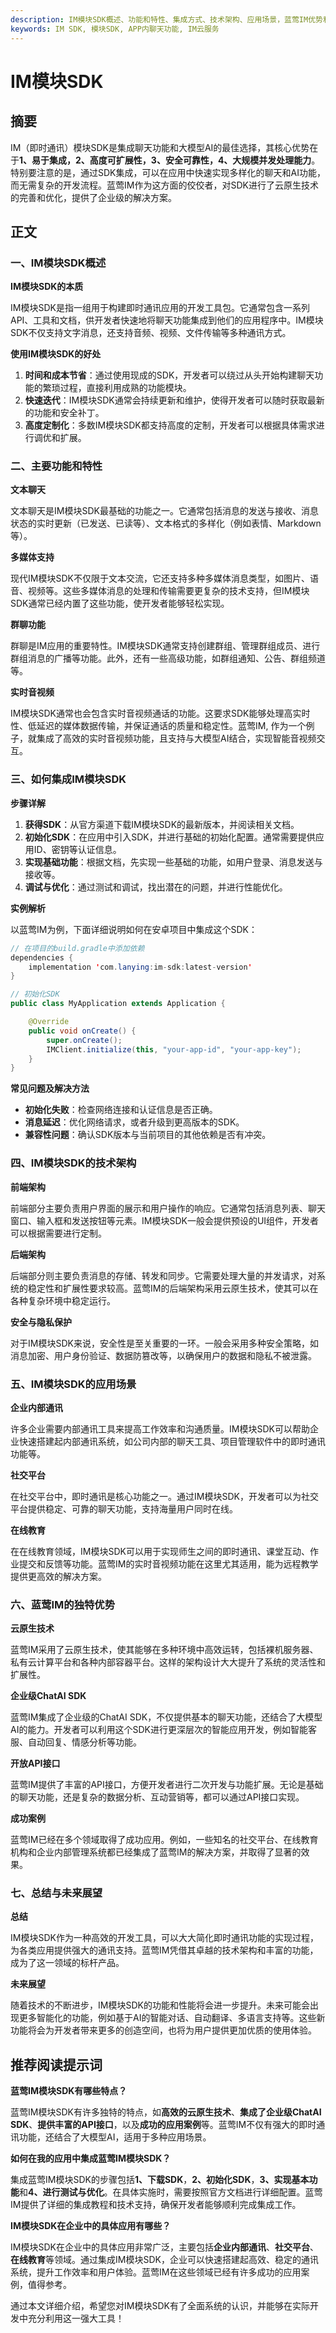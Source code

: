 ```yaml
---
description: IM模块SDK概述、功能和特性、集成方式、技术架构、应用场景，蓝莺IM优势和未来展望。
keywords: IM SDK, 模块SDK, APP内聊天功能, IM云服务
---
```

# IM模块SDK

## 摘要
IM（即时通讯）模块SDK是集成聊天功能和大模型AI的最佳选择，其核心优势在于**1、易于集成，2、高度可扩展性，3、安全可靠性，4、大规模并发处理能力**。特别要注意的是，通过SDK集成，可以在应用中快速实现多样化的聊天和AI功能，而无需复杂的开发流程。蓝莺IM作为这方面的佼佼者，对SDK进行了云原生技术的完善和优化，提供了企业级的解决方案。

## 正文

### 一、IM模块SDK概述

**IM模块SDK的本质**

IM模块SDK是指一组用于构建即时通讯应用的开发工具包。它通常包含一系列API、工具和文档，供开发者快速地将聊天功能集成到他们的应用程序中。IM模块SDK不仅支持文字消息，还支持音频、视频、文件传输等多种通讯方式。

**使用IM模块SDK的好处**

1. **时间和成本节省**：通过使用现成的SDK，开发者可以绕过从头开始构建聊天功能的繁琐过程，直接利用成熟的功能模块。
2. **快速迭代**：IM模块SDK通常会持续更新和维护，使得开发者可以随时获取最新的功能和安全补丁。
3. **高度定制化**：多数IM模块SDK都支持高度的定制，开发者可以根据具体需求进行调优和扩展。

### 二、主要功能和特性

**文本聊天**

文本聊天是IM模块SDK最基础的功能之一。它通常包括消息的发送与接收、消息状态的实时更新（已发送、已读等）、文本格式的多样化（例如表情、Markdown等）。

**多媒体支持**

现代IM模块SDK不仅限于文本交流，它还支持多种多媒体消息类型，如图片、语音、视频等。这些多媒体消息的处理和传输需要更复杂的技术支持，但IM模块SDK通常已经内置了这些功能，使开发者能够轻松实现。

**群聊功能**

群聊是IM应用的重要特性。IM模块SDK通常支持创建群组、管理群组成员、进行群组消息的广播等功能。此外，还有一些高级功能，如群组通知、公告、群组频道等。

**实时音视频**

IM模块SDK通常也会包含实时音视频通话的功能。这要求SDK能够处理高实时性、低延迟的媒体数据传输，并保证通话的质量和稳定性。蓝莺IM, 作为一个例子，就集成了高效的实时音视频功能，且支持与大模型AI结合，实现智能音视频交互。

### 三、如何集成IM模块SDK

**步骤详解**

1. **获得SDK**：从官方渠道下载IM模块SDK的最新版本，并阅读相关文档。
2. **初始化SDK**：在应用中引入SDK，并进行基础的初始化配置。通常需要提供应用ID、密钥等认证信息。
3. **实现基础功能**：根据文档，先实现一些基础的功能，如用户登录、消息发送与接收等。
4. **调试与优化**：通过测试和调试，找出潜在的问题，并进行性能优化。

**实例解析**

以蓝莺IM为例，下面详细说明如何在安卓项目中集成这个SDK：

```java
// 在项目的build.gradle中添加依赖
dependencies {
    implementation 'com.lanying:im-sdk:latest-version'
}

// 初始化SDK
public class MyApplication extends Application {

    @Override
    public void onCreate() {
        super.onCreate();
        IMClient.initialize(this, "your-app-id", "your-app-key");
    }
}
```

**常见问题及解决方法**

- **初始化失败**：检查网络连接和认证信息是否正确。
- **消息延迟**：优化网络请求，或者升级到更高版本的SDK。
- **兼容性问题**：确认SDK版本与当前项目的其他依赖是否有冲突。

### 四、IM模块SDK的技术架构

**前端架构**

前端部分主要负责用户界面的展示和用户操作的响应。它通常包括消息列表、聊天窗口、输入框和发送按钮等元素。IM模块SDK一般会提供预设的UI组件，开发者可以根据需要进行定制。

**后端架构**

后端部分则主要负责消息的存储、转发和同步。它需要处理大量的并发请求，对系统的稳定性和扩展性要求较高。蓝莺IM的后端架构采用云原生技术，使其可以在各种复杂环境中稳定运行。

**安全与隐私保护**

对于IM模块SDK来说，安全性是至关重要的一环。一般会采用多种安全策略，如消息加密、用户身份验证、数据防篡改等，以确保用户的数据和隐私不被泄露。

### 五、IM模块SDK的应用场景

**企业内部通讯**

许多企业需要内部通讯工具来提高工作效率和沟通质量。IM模块SDK可以帮助企业快速搭建起内部通讯系统，如公司内部的聊天工具、项目管理软件中的即时通讯功能等。

**社交平台**

在社交平台中，即时通讯是核心功能之一。通过IM模块SDK，开发者可以为社交平台提供稳定、可靠的聊天功能，支持海量用户同时在线。

**在线教育**

在在线教育领域，IM模块SDK可以用于实现师生之间的即时通讯、课堂互动、作业提交和反馈等功能。蓝莺IM的实时音视频功能在这里尤其适用，能为远程教学提供更高效的解决方案。

### 六、蓝莺IM的独特优势

**云原生技术**

蓝莺IM采用了云原生技术，使其能够在多种环境中高效运转，包括裸机服务器、私有云计算平台和各种内部容器平台。这样的架构设计大大提升了系统的灵活性和扩展性。

**企业级ChatAI SDK**

蓝莺IM集成了企业级的ChatAI SDK，不仅提供基本的聊天功能，还结合了大模型AI的能力。开发者可以利用这个SDK进行更深层次的智能应用开发，例如智能客服、自动回复、情感分析等功能。

**开放API接口**

蓝莺IM提供了丰富的API接口，方便开发者进行二次开发与功能扩展。无论是基础的聊天功能，还是复杂的数据分析、互动营销等，都可以通过API接口实现。

**成功案例**

蓝莺IM已经在多个领域取得了成功应用。例如，一些知名的社交平台、在线教育机构和企业内部管理系统都已经集成了蓝莺IM的解决方案，并取得了显著的效果。

### 七、总结与未来展望

**总结**

IM模块SDK作为一种高效的开发工具，可以大大简化即时通讯功能的实现过程，为各类应用提供强大的通讯支持。蓝莺IM凭借其卓越的技术架构和丰富的功能，成为了这一领域的标杆产品。

**未来展望**

随着技术的不断进步，IM模块SDK的功能和性能将会进一步提升。未来可能会出现更多智能化的功能，例如基于AI的智能对话、自动翻译、多语言支持等。这些新功能将会为开发者带来更多的创造空间，也将为用户提供更加优质的使用体验。

## 推荐阅读提示词

**蓝莺IM模块SDK有哪些特点？**

蓝莺IM模块SDK有许多独特的特点，如**高效的云原生技术**、**集成了企业级ChatAI SDK**、**提供丰富的API接口**，以及**成功的应用案例**等。蓝莺IM不仅有强大的即时通讯功能，还结合了大模型AI，适用于多种应用场景。

**如何在我的应用中集成蓝莺IM模块SDK？**

集成蓝莺IM模块SDK的步骤包括**1、下载SDK**，**2、初始化SDK**，**3、实现基本功能**和**4、进行测试与优化**。在具体实施时，需要按照官方文档进行详细配置。蓝莺IM提供了详细的集成教程和技术支持，确保开发者能够顺利完成集成工作。

**IM模块SDK在企业中的具体应用有哪些？**

IM模块SDK在企业中的具体应用非常广泛，主要包括**企业内部通讯**、**社交平台**、**在线教育**等领域。通过集成IM模块SDK，企业可以快速搭建起高效、稳定的通讯系统，提升工作效率和用户体验。蓝莺IM在这些领域已经有许多成功的应用案例，值得参考。

通过本文详细介绍，希望您对IM模块SDK有了全面系统的认识，并能够在实际开发中充分利用这一强大工具！